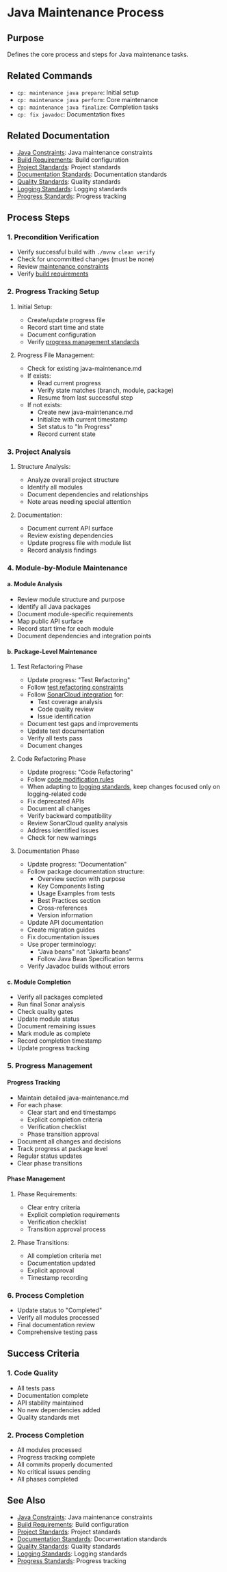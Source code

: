 # Java Maintenance Process

## Purpose
Defines the core process and steps for Java maintenance tasks.

## Related Commands
- `cp: maintenance java prepare`: Initial setup
- `cp: maintenance java perform`: Core maintenance
- `cp: maintenance java finalize`: Completion tasks
- `cp: fix javadoc`: Documentation fixes

## Related Documentation
- [Java Constraints](constraints.md): Java maintenance constraints
- [Build Requirements](build.md): Build configuration
- [Project Standards](../../core/standards/project-standards.md): Project standards
- [Documentation Standards](../../core/standards/documentation-standards.md): Documentation standards
- [Quality Standards](../../core/standards/quality-standards.md): Quality standards
- [Logging Standards](../../core/standards/logging-standards.md): Logging standards
- [Progress Standards](../../core/standards/progress-standards.md): Progress tracking

## Process Steps

### 1. Precondition Verification
- Verify successful build with `./mvnw clean verify`
- Check for uncommitted changes (must be none)
- Review [maintenance constraints](constraints.md)
- Verify [build requirements](build.md)

### 2. Progress Tracking Setup
1. Initial Setup:
   - Create/update progress file
   - Record start time and state
   - Document configuration
   - Verify [progress management standards](../../core/standards/progress-standards.md)

2. Progress File Management:
   - Check for existing java-maintenance.md
   - If exists:
     * Read current progress
     * Verify state matches (branch, module, package)
     * Resume from last successful step
   - If not exists:
     * Create new java-maintenance.md
     * Initialize with current timestamp
     * Set status to "In Progress"
     * Record current state

### 3. Project Analysis
1. Structure Analysis:
   - Analyze overall project structure
   - Identify all modules
   - Document dependencies and relationships
   - Note areas needing special attention

2. Documentation:
   - Document current API surface
   - Review existing dependencies
   - Update progress file with module list
   - Record analysis findings

### 4. Module-by-Module Maintenance

#### a. Module Analysis
- Review module structure and purpose
- Identify all Java packages
- Document module-specific requirements
- Map public API surface
- Record start time for each module
- Document dependencies and integration points

#### b. Package-Level Maintenance

1. Test Refactoring Phase
   - Update progress: "Test Refactoring"
   - Follow [test refactoring constraints](constraints.md#test-code-changes)
   - Follow [SonarCloud integration](../../maintenance/sonar.md) for:
     * Test coverage analysis
     * Code quality review
     * Issue identification
   - Document test gaps and improvements
   - Update test documentation
   - Verify all tests pass
   - Document changes

2. Code Refactoring Phase
   - Update progress: "Code Refactoring"
   - Follow [code modification rules](constraints.md#code-modification-rules)
   - When adapting to [logging standards](../../core/standards/logging-standards.md), keep changes focused only on logging-related code
   - Fix deprecated APIs
   - Document all changes
   - Verify backward compatibility
   - Review SonarCloud quality analysis
   - Address identified issues
   - Check for new warnings

3. Documentation Phase
   - Update progress: "Documentation"
   - Follow package documentation structure:
     * Overview section with purpose
     * Key Components listing
     * Usage Examples from tests
     * Best Practices section
     * Cross-references
     * Version information
   - Update API documentation
   - Create migration guides
   - Fix documentation issues
   - Use proper terminology:
     * "Java beans" not "Jakarta beans"
     * Follow Java Bean Specification terms
   - Verify Javadoc builds without errors

#### c. Module Completion
- Verify all packages completed
- Run final Sonar analysis
- Check quality gates
- Update module status
- Document remaining issues
- Mark module as complete
- Record completion timestamp
- Update progress tracking

### 5. Progress Management

#### Progress Tracking
- Maintain detailed java-maintenance.md
- For each phase:
  * Clear start and end timestamps
  * Explicit completion criteria
  * Verification checklist
  * Phase transition approval
- Document all changes and decisions
- Track progress at package level
- Regular status updates
- Clear phase transitions

#### Phase Management
1. Phase Requirements:
   - Clear entry criteria
   - Explicit completion requirements
   - Verification checklist
   - Transition approval process

2. Phase Transitions:
   - All completion criteria met
   - Documentation updated
   - Explicit approval
   - Timestamp recording

### 6. Process Completion
- Update status to "Completed"
- Verify all modules processed
- Final documentation review
- Comprehensive testing pass

## Success Criteria

### 1. Code Quality
- All tests pass
- Documentation complete
- API stability maintained
- No new dependencies added
- Quality standards met

### 2. Process Completion
- All modules processed
- Progress tracking complete
- All commits properly documented
- No critical issues pending
- All phases completed

## See Also
- [Java Constraints](constraints.md): Java maintenance constraints
- [Build Requirements](build.md): Build configuration
- [Project Standards](../../core/standards/project-standards.md): Project standards
- [Documentation Standards](../../core/standards/documentation-standards.md): Documentation standards
- [Quality Standards](../../core/standards/quality-standards.md): Quality standards
- [Logging Standards](../../core/standards/logging-standards.md): Logging standards
- [Progress Standards](../../core/standards/progress-standards.md): Progress tracking

